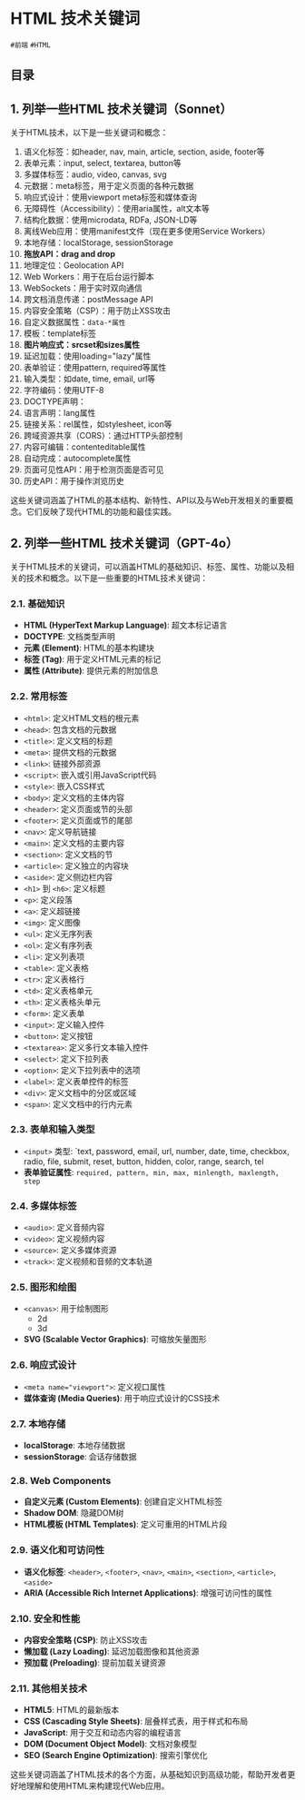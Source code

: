 
# HTML 技术关键词


`#前端` `#HTML` 


## 目录
<!-- toc -->
 ## 1. 列举一些HTML 技术关键词（Sonnet） 

关于HTML技术，以下是一些关键词和概念：

1. 语义化标签：如header, nav, main, article, section, aside, footer等
2. 表单元素：input, select, textarea, button等
3. 多媒体标签：audio, video, canvas, svg
4. 元数据：meta标签，用于定义页面的各种元数据
5. 响应式设计：使用viewport meta标签和媒体查询
6. 无障碍性（Accessibility）：使用aria属性，alt文本等
7. 结构化数据：使用microdata, RDFa, JSON-LD等
8. 离线Web应用：使用manifest文件（现在更多使用Service Workers）
9. 本地存储：localStorage, sessionStorage
10. **拖放API：drag and drop**
11. 地理定位：Geolocation API
12. Web Workers：用于在后台运行脚本
13. WebSockets：用于实时双向通信
14. 跨文档消息传递：postMessage API
15. 内容安全策略（CSP）：用于防止XSS攻击
16. 自定义数据属性：`data-*属性`
17. 模板：template标签
18. **图片响应式：srcset和sizes属性**
19. 延迟加载：使用loading="lazy"属性
20. 表单验证：使用pattern, required等属性
21. 输入类型：如date, time, email, url等
22. 字符编码：使用UTF-8
23. DOCTYPE声明：
24. 语言声明：lang属性
25. 链接关系：rel属性，如stylesheet, icon等
26. 跨域资源共享（CORS）：通过HTTP头部控制
27. 内容可编辑：contenteditable属性
28. 自动完成：autocomplete属性
29. 页面可见性API：用于检测页面是否可见
30. 历史API：用于操作浏览历史

这些关键词涵盖了HTML的基本结构、新特性、API以及与Web开发相关的重要概念。它们反映了现代HTML的功能和最佳实践。

## 2. 列举一些HTML 技术关键词（GPT-4o）

关于HTML技术的关键词，可以涵盖HTML的基础知识、标签、属性、功能以及相关的技术和概念。以下是一些重要的HTML技术关键词：

### 2.1. 基础知识

- **HTML (HyperText Markup Language)**: 超文本标记语言
- **DOCTYPE**: 文档类型声明
- **元素 (Element)**: HTML的基本构建块
- **标签 (Tag)**: 用于定义HTML元素的标记
- **属性 (Attribute)**: 提供元素的附加信息

### 2.2. 常用标签

- `<html>`: 定义HTML文档的根元素
- `<head>`: 包含文档的元数据
- `<title>`: 定义文档的标题
- `<meta>`: 提供文档的元数据
- `<link>`: 链接外部资源
- `<script>`: 嵌入或引用JavaScript代码
- `<style>`: 嵌入CSS样式
- `<body>`: 定义文档的主体内容
- `<header>`: 定义页面或节的头部
- `<footer>`: 定义页面或节的尾部
- `<nav>`: 定义导航链接
- `<main>`: 定义文档的主要内容
- `<section>`: 定义文档的节
- `<article>`: 定义独立的内容块
- `<aside>`: 定义侧边栏内容
- `<h1>` 到 `<h6>`: 定义标题
- `<p>`: 定义段落
- `<a>`: 定义超链接
- `<img>`: 定义图像
- `<ul>`: 定义无序列表
- `<ol>`: 定义有序列表
- `<li>`: 定义列表项
- `<table>`: 定义表格
- `<tr>`: 定义表格行
- `<td>`: 定义表格单元
- `<th>`: 定义表格头单元
- `<form>`: 定义表单
- `<input>`: 定义输入控件
- `<button>`: 定义按钮
- `<textarea>`: 定义多行文本输入控件
- `<select>`: 定义下拉列表
- `<option>`: 定义下拉列表中的选项
- `<label>`: 定义表单控件的标签
- `<div>`: 定义文档中的分区或区域
- `<span>`: 定义文档中的行内元素

### 2.3. 表单和输入类型

- `<input>` 类型: `text, password, email, url, number, date, time, checkbox, radio, file, submit, reset, button, hidden, color, range, search, tel
- **表单验证属性**: `required, pattern, min, max, minlength, maxlength, step`

### 2.4. 多媒体标签

- `<audio>`: 定义音频内容
- `<video>`: 定义视频内容
- `<source>`: 定义多媒体资源
- `<track>`: 定义视频和音频的文本轨道

### 2.5. 图形和绘图

- `<canvas>`: 用于绘制图形
   - 2d
   - 3d
- **SVG (Scalable Vector Graphics)**: 可缩放矢量图形

### 2.6. 响应式设计

- `<meta name="viewport">`: 定义视口属性
- **媒体查询 (Media Queries)**: 用于响应式设计的CSS技术

### 2.7. 本地存储

- **localStorage**: 本地存储数据
- **sessionStorage**: 会话存储数据

### 2.8. Web Components

- **自定义元素 (Custom Elements)**: 创建自定义HTML标签
- **Shadow DOM**: 隐藏DOM树
- **HTML模板 (HTML Templates)**: 定义可重用的HTML片段

### 2.9. 语义化和可访问性

- **语义化标签**: `<header>`, `<footer>`, `<nav>`, `<main>`, `<section>`, `<article>`, `<aside>`
- **ARIA (Accessible Rich Internet Applications)**: 增强可访问性的属性

### 2.10. 安全和性能

- **内容安全策略 (CSP)**: 防止XSS攻击
- **懒加载 (Lazy Loading)**: 延迟加载图像和其他资源
- **预加载 (Preloading)**: 提前加载关键资源

### 2.11. 其他相关技术

- **HTML5**: HTML的最新版本
- **CSS (Cascading Style Sheets)**: 层叠样式表，用于样式和布局
- **JavaScript**: 用于交互和动态内容的编程语言
- **DOM (Document Object Model)**: 文档对象模型
- **SEO (Search Engine Optimization)**: 搜索引擎优化

这些关键词涵盖了HTML技术的各个方面，从基础知识到高级功能，帮助开发者更好地理解和使用HTML来构建现代Web应用。
